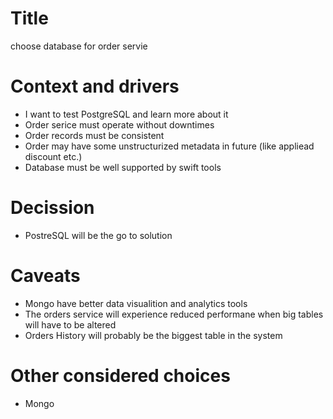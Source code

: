 # Title

choose database for order servie

# Context and drivers

- I want to test PostgreSQL and learn more about it
- Order serice must operate without downtimes
- Order records must be consistent
- Order may have some unstructurized metadata in future (like appliead discount etc.)
- Database must be well supported by swift tools

# Decission

- PostreSQL will be the go to solution

# Caveats

- Mongo have better data visualition and analytics tools
- The orders service will experience reduced performane when big tables will have to be altered
- Orders History will probably be the biggest table in the system

# Other considered choices

- Mongo
